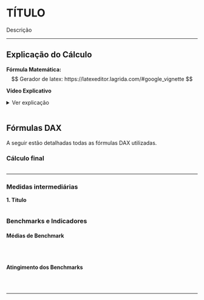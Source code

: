 # **TÍTULO**  
Descrição

---

## **Explicação do Cálculo**  

**Fórmula Matemática:**  
$$
Gerador de latex: https://latexeditor.lagrida.com/#google_vignette
$$



**Vídeo Explicativo**

<details>
  <summary>Ver explicação</summary>
  
PEGAR_FRAME_YOUTUBE
</details>
</br>


## **Fórmulas DAX**
A seguir estão detalhadas todas as fórmulas DAX utilizadas.


### **Cálculo final**  
```dax

```

---
### **Medidas intermediárias**  
**1. Titulo**  

```dax

```

### **Benchmarks e Indicadores**  

#### **Médias de Benchmark**
```dax

```

```dax
```

```dax

```

#### **Atingimento dos Benchmarks**
```dax

```

```dax

```

```dax

```

---  
